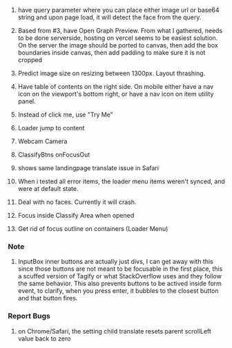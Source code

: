 1. have query parameter where you can place either image url or base64 string and upon page load, it will detect the face from the query.
2. Based from #3, have Open Graph Preview. From what I gathered, needs to be done serverside, hosting on vercel seems to be easiest solution. On the server the image should be ported to canvas, then add the box boundaries inside canvas, then add padding to make sure it is not cropped

3. Predict image size on resizing between 1300px. Layout thrashing.
4. Have table of contents on the right side. On mobile either have a nav icon on the viewport's bottom right, or have a nav icon on item utility panel.
5. Instead of click me, use "Try Me"
6. Loader jump to content
7. Webcam Camera
8. ClassifyBtns onFocusOut
9. shows same landingpage translate issue in Safari
10. When i tested all error items, the loader menu items weren't synced, and were at default state.
11. Deal with no faces. Currently it will crash.
12. Focus inside Classify Area when opened
13. Get rid of focus outline on containers (Loader Menu)

### Note

1. InputBox inner buttons are actually just divs, I can get away with this since those buttons are not meant to be focusable in the first place, this a scuffed version of Tagify or what StackOverflow uses and they follow the same behavior. This also prevents buttons to be actived inside form event, to clarify, when you press enter, it bubbles to the closest button and that button fires.

### Report Bugs

1. on Chrome/Safari, the setting child translate resets parent scrollLeft value back to zero
